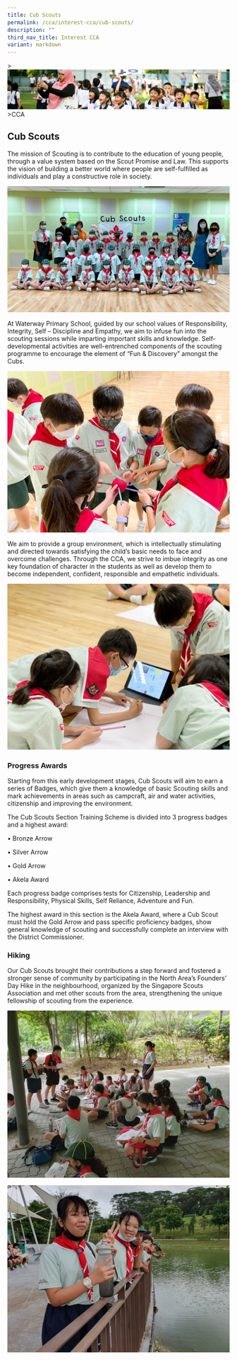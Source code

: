 ```yaml
---
title: Cub Scouts
permalink: /cca/interest-cca/cub-scouts/
description: ""
third_nav_title: Interest CCA
variant: markdown
---
```

&gt;![](/images/CCA/CCA_02.jpg)
&gt;CCA


## Cub Scouts

The mission of Scouting is to contribute to the education of young people, through a value system based on the Scout Promise and Law. This supports the vision of building a better world where people are self-fulfilled as individuals and play a constructive role in society.  

![](/images/CCA/Cub%20Scouts%201.jpg) 

At Waterway Primary School, guided by our school values of Responsibility, Integrity, Self – Discipline and Empathy, we aim to infuse fun into the scouting sessions while imparting important skills and knowledge. Self-developmental activities are well-entrenched components of the scouting programme to encourage the element of “Fun & Discovery” amongst the Cubs.

![](/images/CCA/Cub%20Scouts%202.jpg)

We aim to provide a group environment, which is intellectually stimulating and directed towards satisfying the child’s basic needs to face and overcome challenges. Through the CCA, we strive to imbue integrity as one key foundation of character in the students as well as develop them to become independent, confident, responsible and empathetic individuals.

![](/images/CCA/Cub%20Scouts%203.jpg)


### Progress Awards

Starting from this early development stages, Cub Scouts will aim to earn a series of Badges, which give them a knowledge of basic Scouting skills and mark achievements in areas such as campcraft, air and water activities, citizenship and improving the environment.

The Cub Scouts Section Training Scheme is divided into 3 progress badges and a highest award:  

• Bronze Arrow

• Silver Arrow

• Gold Arrow

• Akela Award

Each progress badge comprises tests for Citizenship, Leadership and Responsibility, Physical Skills, Self Reliance, Adventure and Fun.

The highest award in this section is the Akela Award, where a Cub Scout must hold the Gold Arrow and pass specific proficiency badges, show general knowledge of scouting and successfully complete an interview with the District Commissioner.

### Hiking


Our Cub Scouts brought their contributions a step forward and fostered a stronger sense of community by participating in the North Area’s Founders’ Day Hike in the neighbourhood, organized by the Singapore Scouts Association and met other scouts from the area, strengthening the unique fellowship of scouting from the experience. 

![](/images/CCA/hike_1.jpg)

![](/images/CCA/hike_2.jpg)